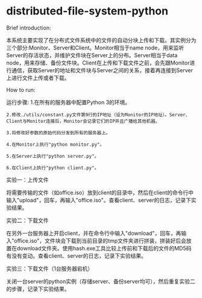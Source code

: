 # distributed-file-system-python
Brief introduction:

本系统主要实现了在分布式文件系统中的文件的自动分块上传和下载。其实例分为三个部分:Monitor、Server和Client。Monitor相当于name node，用来监听Server的存活状态，并维护文件块在Server上的分布。Server相当于data node，用来存储、备份文件块。Client在上传和下载文件之前，会先跟Monitor进行通信，获取Server的地址和文件块与Server之间的关系，接着再连接到Server上进行文件上传或者下载。


How to run:

运行步骤:
    1.在所有的服务器中配置Python 3的环境。
    
    2.修改./utils/constant.py文件第9行的IP地址（设为Monitor的IP地址）。Server、Client与Monitor连接后，Monitor会记录它们的IP并且广播给其他机器。
    
    3.将修改好参数的原始代码分发到所有的服务器上。
    
    4.在Monitor上执行"python monitor.py"。
    
    5.在Server上执行"python server.py"。
    
    6.在Client上执行"python client.py"。

实验一：上传文件

将需要传输的文件（如office.iso）放到client的目录中，然后在client的命令行中输入"upload"，回车，再输入"office.iso"。查看client、server的日志，记录下实验结果。

实验二：下载文件

在另外一台服务器上开启client，并在命令行中输入"download"，回车，再输入"office.iso"，文件块会下载到当前目录的tmp文件夹进行拼装，拼装好后会放置在download文件夹。使用hash.exe工具比较上传前和下载后的文件的MD5码有没有变动。查看client、server的日志，记录下实验结果。

实验三：下载文件（1台服务器宕机）

关闭一台server的python实例（存储server、备份server均可），然后重复实验二的步骤，记录下实验结果。
